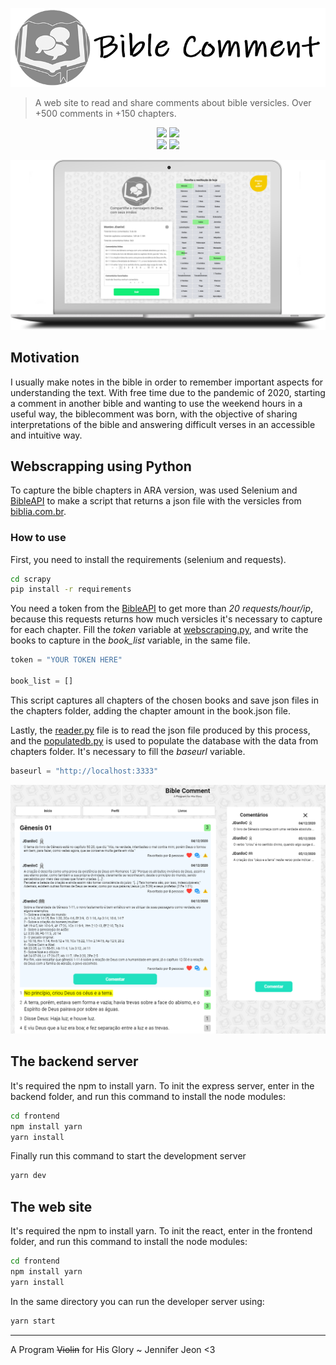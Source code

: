<p align="center">
  <img src=".github/title.png">
</p>

> A web site to read and share comments about bible versicles.
> Over +500 comments in +150 chapters.

<p align = "center">
  <img src="https://img.shields.io/badge/-Python-black?style=flat&logo=python"/>
  <img src="https://img.shields.io/badge/-React-black?style=flat&logo=react"/>
  </br>
  <img src = "https://deepsource.io/gh/JDaniloC/Biblecomment.svg/?label=resolved+issues&token=FYMaOHvBGRHQpqm0Yr6vJvji"/>
  <img src = "https://api.netlify.com/api/v1/badges/39368106-a270-4767-9045-e217a6256136/deploy-status"/>
</p>

<p align="center">
  <img alt="ADM" src=".github/index.png">
</p>

## Motivation

I usually make notes in the bible in order to remember important aspects for understanding the text. With free time due to the pandemic of 2020, starting a comment in another bible and wanting to use the weekend hours in a useful way, the biblecomment was born, with the objective of sharing interpretations of the bible and answering difficult verses in an accessible and intuitive way.

## Webscrapping using Python

To capture the bible chapters in ARA version, was used Selenium and [BibleAPI](https://bibleapi.co/) to make a script that returns a json file with the versicles from [biblia.com.br](http://biblia.com.br/).

### How to use

First, you need to install the requirements (selenium and requests).

```bash
cd scrapy
pip install -r requirements
```

You need a token from the [BibleAPI](https://bibleapi.co/) to get more than _20 requests/hour/ip_, because this requests returns how much versicles it's necessary to capture for each chapter. Fill the _token_ variable at [webscraping.py](scrapy/webscraping.py), and write the books to capture in the _book_list_ variable, in the same file.

```py
token = "YOUR TOKEN HERE"

book_list = []
```

This script captures all chapters of the chosen books and save json files in the chapters folder, adding the chapter amount in the book.json file.

Lastly, the [reader.py](scrapy/reader.py) file is to read the json file produced by this process, and the [populatedb.py](scrapy/populatedb.py) is used to populate the database with the data from chapters folder. It's necessary to fill the _baseurl_ variable.

```py
baseurl = "http://localhost:3333"
```

![main](.github/main.png)

## The backend server

It's required the npm to install yarn. To init the express server, enter in the backend folder, and run this command to install the node modules:

```bash
cd frontend
npm install yarn
yarn install
```

Finally run this command to start the development server

```bash
yarn dev
```

## The web site

It's required the npm to install yarn. To init the react, enter in the frontend folder, and run this command to install the node modules:

```bash
cd frontend
npm install yarn
yarn install
```

In the same directory you can run the developer server using:

```bash
yarn start
```

---

A Program ~~Violin~~ for His Glory ~ Jennifer Jeon <3
